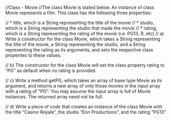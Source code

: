 //Class - Movie
//The class Movie is stated below. An instance of class Movie represents a film. This class has the following three properties:

// * title, which is a String representing the title of the movie
// * studio, which is a String representing the studio that made the movie
// * rating, which is a String representing the rating of the movie (i.e. PG­13, R, etc)
// a) Write a constructor for the class Movie, which takes a String representing the title of the movie, a String representing the studio, and a String representing the rating as its arguments, and sets the respective class properties to these values.

// b) The constructor for the class Movie will set the class property rating to "PG" as default when no rating is provided.

// c) Write a method getPG, which takes an array of base type Movie as its argument, and returns a new array of only those movies in the input array with a rating of "PG". You may assume the input array is full of Movie instances. The returned array need not be full.

// d) Write a piece of code that creates an instance of the class Movie with the title “Casino Royale”, the studio “Eon Productions”, and the rating “PG­13”
